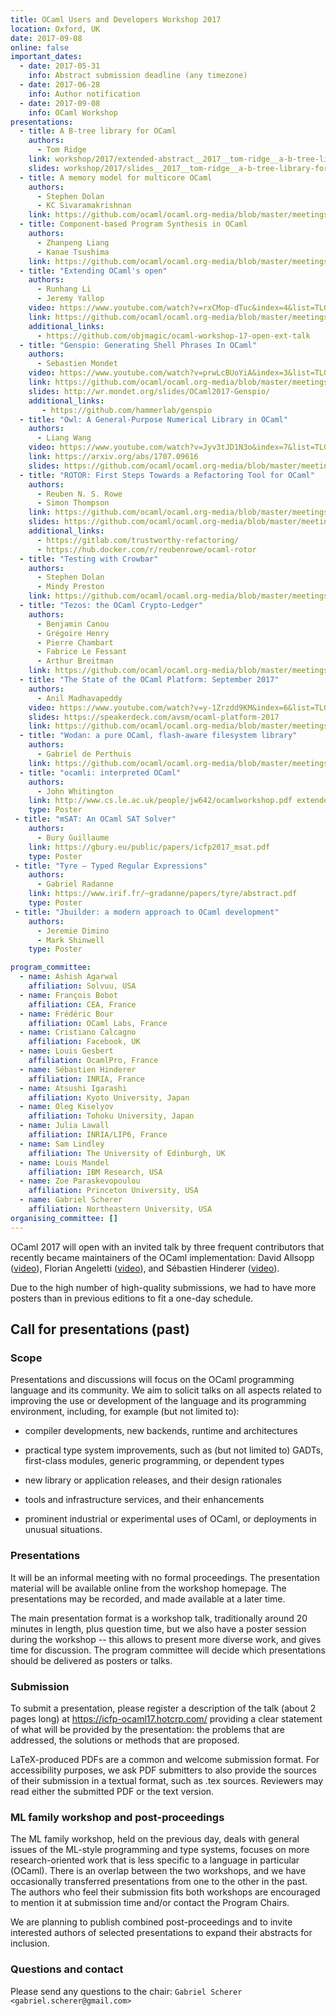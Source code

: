 ```yaml
---
title: OCaml Users and Developers Workshop 2017
location: Oxford, UK
date: 2017-09-08
online: false
important_dates: 
  - date: 2017-05-31
    info: Abstract submission deadline (any timezone)
  - date: 2017-06-28
    info: Author notification
  - date: 2017-09-08
    info: OCaml Workshop
presentations: 
  - title: A B-tree library for OCaml 
    authors: 
      - Tom Ridge
    link: workshop/2017/extended-abstract__2017__tom-ridge__a-b-tree-library-for-ocaml.pdf
    slides: workshop/2017/slides__2017__tom-ridge__a-b-tree-library-for-ocaml.pdf
  - title: A memory model for multicore OCaml
    authors: 
      - Stephen Dolan
      - KC Sivaramakrishnan
    link: https://github.com/ocaml/ocaml.org-media/blob/master/meetings/ocaml/2017/extended-abstract__2017__stephen-dolan_kc-sivaramakrishnan__a-memory-model-for-multicore-ocaml.pdf
  - title: Component-based Program Synthesis in OCaml
    authors: 
      - Zhanpeng Liang
      - Kanae Tsushima  
    link: https://github.com/ocaml/ocaml.org-media/blob/master/meetings/ocaml/2017/extended-abstract__2017__zhanpeng-liang_kanae-tsushima__component-based-program-synthesis-in-ocaml.pdf
  - title: "Extending OCaml's open"
    authors:
      - Runhang Li
      - Jeremy Yallop  
    video: https://www.youtube.com/watch?v=rxCMop-dTuc&index=4&list=TLGGpj_CrU7rr7MxMjAxMjAxOA
    link: https://github.com/ocaml/ocaml.org-media/blob/master/meetings/ocaml/2017/extended-abstract__2017__runhang-li_jeremy-yallop__extending-ocaml-s-open.pdf
    additional_links:
      - https://github.com/objmagic/ocaml-workshop-17-open-ext-talk
  - title: "Genspio: Generating Shell Phrases In OCaml"
    authors: 
      - Sebastien Mondet  
    video: https://www.youtube.com/watch?v=prwLcBUoYiA&index=3&list=TLGGpj_CrU7rr7MxMjAxMjAxOA
    link: https://github.com/ocaml/ocaml.org-media/blob/master/meetings/ocaml/2017/extended-abstract__2017__sebastien-mondet__genspio-generating-shell-phrases-in-ocaml.pdf
    slides: http://wr.mondet.org/slides/OCaml2017-Genspio/
    additional_links: 
       - https://github.com/hammerlab/genspio
  - title: "Owl: A General-Purpose Numerical Library in OCaml"
    authors:  
      - Liang Wang  
    video: https://www.youtube.com/watch?v=Jyv3tJD1N3o&index=7&list=TLGGpj_CrU7rr7MxMjAxMjAxOA
    link: https://arxiv.org/abs/1707.09616
    slides: https://github.com/ocaml/ocaml.org-media/blob/master/meetings/ocaml/2017/slides__2017__liang_wang__owl-a-general-purpose-numerical-library-in-ocaml.pdf
  - title: "ROTOR: First Steps Towards a Refactoring Tool for OCaml"
    authors: 
      - Reuben N. S. Rowe
      - Simon Thompson  
    link: https://github.com/ocaml/ocaml.org-media/blob/master/meetings/ocaml/2017/extended-abstract__2017__reuben-rowe_simon-thompson__rotor-first-steps-towards-a-refactoring-tool-for-ocaml.pdf
    slides: https://github.com/ocaml/ocaml.org-media/blob/master/meetings/ocaml/2017/slides__2017__reuben-rowe_simon-thompson__rotor-first-steps-towards-a-refactoring-tool-for-ocaml.pdf
    additional_links: 
      - https://gitlab.com/trustworthy-refactoring/
      - https://hub.docker.com/r/reubenrowe/ocaml-rotor
  - title: "Testing with Crowbar"
    authors: 
      - Stephen Dolan
      - Mindy Preston  
    link: https://github.com/ocaml/ocaml.org-media/blob/master/meetings/ocaml/2017/extended-abstract__2017__stephen-dolan_mindy-preston__testing-with-crowbar.pdf
  - title: "Tezos: the OCaml Crypto-Ledger"
    authors: 
      - Benjamin Canou
      - Grégoire Henry
      - Pierre Chambart 
      - Fabrice Le Fessant
      - Arthur Breitman
    link: https://github.com/ocaml/ocaml.org-media/blob/master/meetings/ocaml/2017/extended-abstract__2017__benjamin-canou_gregoire-henry_pierre-chambart_fabrice-le-fessant_arthur-breitman__tezos-the-ocaml-crypto-ledger.pdf
  - title: "The State of the OCaml Platform: September 2017"
    authors:
      - Anil Madhavapeddy  
    video: https://www.youtube.com/watch?v=y-1Zrzdd9KM&index=6&list=TLGGpj_CrU7rr7MxMjAxMjAxOA
    slides: https://speakerdeck.com/avsm/ocaml-platform-2017
    link: https://github.com/ocaml/ocaml.org-media/blob/master/meetings/ocaml/2017/slides__2017__anil-madhavapeddy__the-state-of-the-ocaml-platform-september-2017.pdf
  - title: "Wodan: a pure OCaml, flash-aware filesystem library" 
    authors: 
      - Gabriel de Perthuis 
    link: https://github.com/ocaml/ocaml.org-media/blob/master/meetings/ocaml/2017/extended-abstract__2017__gabriel-de-perthuis__wodan-a-pure-ocaml-flash-aware-filesystem-library.pdf
  - title: "ocamli: interpreted OCaml"
    authors: 
      - John Whitington 
    link: http://www.cs.le.ac.uk/people/jw642/ocamlworkshop.pdf extended-abstract__2017__john_whitington__ocamli-interpreted-ocaml.pdf
    type: Poster
 - title: "mSAT: An OCaml SAT Solver"
    authors: 
      - Bury Guillaume  
    link: https://gbury.eu/public/papers/icfp2017_msat.pdf
    type: Poster
 - title: "Tyre – Typed Regular Expressions"
    authors: 
      - Gabriel Radanne 
    link: https://www.irif.fr/~gradanne/papers/tyre/abstract.pdf
    type: Poster
 - title: "Jbuilder: a modern approach to OCaml development"
    authors: 
      - Jeremie Dimino
      - Mark Shinwell 
    type: Poster

program_committee: 
  - name: Ashish Agarwal
    affiliation: Solvuu, USA
  - name: François Bobot
    affiliation: CEA, France
  - name: Frédéric Bour
    affiliation: OCaml Labs, France
  - name: Cristiano Calcagno
    affiliation: Facebook, UK
  - name: Louis Gesbert
    affiliation: OcamlPro, France
  - name: Sébastien Hinderer
    affiliation: INRIA, France
  - name: Atsushi Igarashi
    affiliation: Kyoto University, Japan
  - name: Oleg Kiselyov
    affiliation: Tohoku University, Japan
  - name: Julia Lawall
    affiliation: INRIA/LIP6, France
  - name: Sam Lindley
    affiliation: The University of Edinburgh, UK
  - name: Louis Mandel
    affiliation: IBM Research, USA
  - name: Zoe Paraskevopoulou 
    affiliation: Princeton University, USA
  - name: Gabriel Scherer
    affiliation: Northeastern University, USA
organising_committee: []
---
```


OCaml 2017 will open with an invited talk by three frequent
contributors that recently became maintainers of the OCaml
implementation: David Allsopp
([video](https://www.youtube.com/watch?v=10OQHsnyg64&index=2&list=TLGGpj_CrU7rr7MxMjAxMjAxOA)),
Florian Angeletti
([video](https://www.youtube.com/watch?v=HOfdGDSypP4&list=TLGGpj_CrU7rr7MxMjAxMjAxOA&index=5)),
and Sébastien Hinderer
([video](https://www.youtube.com/watch?v=SvnyQWZkHS8&list=TLGGpj_CrU7rr7MxMjAxMjAxOA&index=1)).

Due to the high number of high-quality submissions, we had to have
more posters than in previous editions to fit a one-day
schedule. 

## Call for presentations (past)

### Scope

Presentations and discussions will focus on the OCaml
programming language and its community. We aim to solicit talks
on all aspects related to improving the use or development of
the language and its programming environment, including, for
example (but not limited to):

- compiler developments, new backends, runtime and architectures

- practical type system improvements, such as (but not
  limited to) GADTs, first-class modules, generic programming,
  or dependent types

- new library or application releases, and their design
  rationales

- tools and infrastructure services, and their enhancements

- prominent industrial or experimental uses of OCaml, or
  deployments in unusual situations.

### Presentations

It will be an informal meeting with no formal proceedings. The
presentation material will be available online from the workshop
homepage. The presentations may be recorded, and made available
at a later time.

The main presentation format is a workshop talk, traditionally
around 20 minutes in length, plus question time, but we also
have a poster session during the workshop -- this allows to
present more diverse work, and gives time for discussion. The
program committee will decide which presentations should be
delivered as posters or talks.

### Submission

To submit a presentation, please register a description of the
talk (about 2 pages long) at <https://icfp-ocaml17.hotcrp.com/>
providing a clear statement of what will be provided by the
presentation: the problems that are addressed, the solutions or
methods that are proposed.

LaTeX-produced PDFs are a common and welcome submission
format. For accessibility purposes, we ask PDF submitters to
also provide the sources of their submission in a textual
format, such as .tex sources. Reviewers may read either the
submitted PDF or the text version.

### ML family workshop and post-proceedings

The ML family workshop, held on the previous day, deals with
general issues of the ML-style programming and type systems,
focuses on more research-oriented work that is less specific to
a language in particular (OCaml). There is an overlap between
the two workshops, and we have occasionally transferred
presentations from one to the other in the past. The authors who
feel their submission fits both workshops are encouraged to
mention it at submission time and/or contact the Program Chairs.

We are planning to publish combined post-proceedings and to
invite interested authors of selected presentations to expand
their abstracts for inclusion.


### Questions and contact

Please send any questions to the chair:
`Gabriel Scherer <gabriel.scherer@gmail.com>`